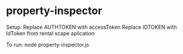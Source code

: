 # property-inspector

Setup:
Replace AUTHTOKEN with accessToken 
Replace  IDTOKEN  with IdToken
from rental scape aplication

To run: 
node property-inspector.js
